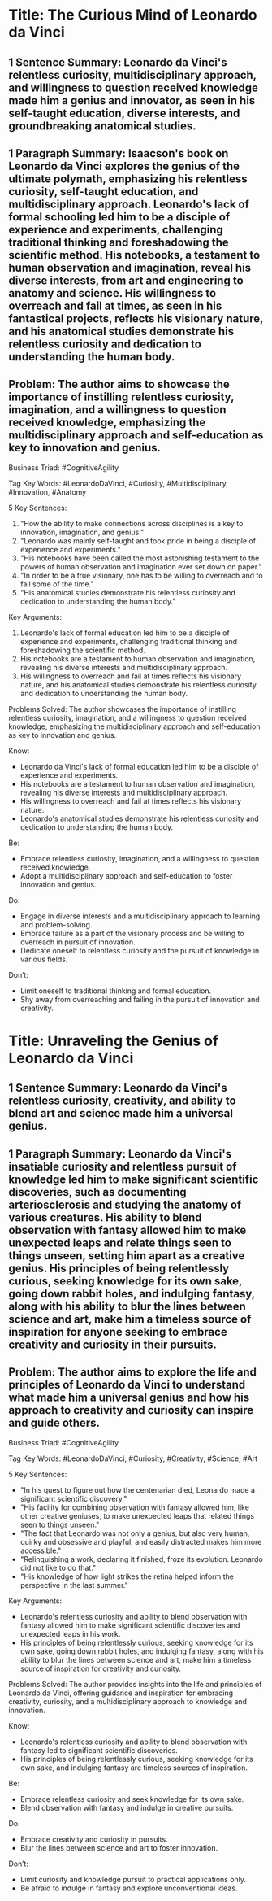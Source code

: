 # Title: The Curious Mind of Leonardo da Vinci

## 1 Sentence Summary: Leonardo da Vinci's relentless curiosity, multidisciplinary approach, and willingness to question received knowledge made him a genius and innovator, as seen in his self-taught education, diverse interests, and groundbreaking anatomical studies.

## 1 Paragraph Summary: Isaacson's book on Leonardo da Vinci explores the genius of the ultimate polymath, emphasizing his relentless curiosity, self-taught education, and multidisciplinary approach. Leonardo's lack of formal schooling led him to be a disciple of experience and experiments, challenging traditional thinking and foreshadowing the scientific method. His notebooks, a testament to human observation and imagination, reveal his diverse interests, from art and engineering to anatomy and science. His willingness to overreach and fail at times, as seen in his fantastical projects, reflects his visionary nature, and his anatomical studies demonstrate his relentless curiosity and dedication to understanding the human body.

## Problem: The author aims to showcase the importance of instilling relentless curiosity, imagination, and a willingness to question received knowledge, emphasizing the multidisciplinary approach and self-education as key to innovation and genius.

Business Triad: #CognitiveAgility

Tag Key Words: #LeonardoDaVinci, #Curiosity, #Multidisciplinary, #Innovation, #Anatomy

5 Key Sentences:
1. "How the ability to make connections across disciplines is a key to innovation, imagination, and genius."
2. "Leonardo was mainly self-taught and took pride in being a disciple of experience and experiments."
3. "His notebooks have been called the most astonishing testament to the powers of human observation and imagination ever set down on paper."
4. "In order to be a true visionary, one has to be willing to overreach and to fail some of the time."
5. "His anatomical studies demonstrate his relentless curiosity and dedication to understanding the human body."

Key Arguments:
1. Leonardo's lack of formal education led him to be a disciple of experience and experiments, challenging traditional thinking and foreshadowing the scientific method.
2. His notebooks are a testament to human observation and imagination, revealing his diverse interests and multidisciplinary approach.
3. His willingness to overreach and fail at times reflects his visionary nature, and his anatomical studies demonstrate his relentless curiosity and dedication to understanding the human body.

Problems Solved: The author showcases the importance of instilling relentless curiosity, imagination, and a willingness to question received knowledge, emphasizing the multidisciplinary approach and self-education as key to innovation and genius.

Know:
- Leonardo da Vinci's lack of formal education led him to be a disciple of experience and experiments.
- His notebooks are a testament to human observation and imagination, revealing his diverse interests and multidisciplinary approach.
- His willingness to overreach and fail at times reflects his visionary nature.
- Leonardo's anatomical studies demonstrate his relentless curiosity and dedication to understanding the human body.

Be:
- Embrace relentless curiosity, imagination, and a willingness to question received knowledge.
- Adopt a multidisciplinary approach and self-education to foster innovation and genius.

Do:
- Engage in diverse interests and a multidisciplinary approach to learning and problem-solving.
- Embrace failure as a part of the visionary process and be willing to overreach in pursuit of innovation.
- Dedicate oneself to relentless curiosity and the pursuit of knowledge in various fields.

Don’t:
- Limit oneself to traditional thinking and formal education.
- Shy away from overreaching and failing in the pursuit of innovation and creativity.

# Title: Unraveling the Genius of Leonardo da Vinci

## 1 Sentence Summary: Leonardo da Vinci's relentless curiosity, creativity, and ability to blend art and science made him a universal genius.

## 1 Paragraph Summary: Leonardo da Vinci's insatiable curiosity and relentless pursuit of knowledge led him to make significant scientific discoveries, such as documenting arteriosclerosis and studying the anatomy of various creatures. His ability to blend observation with fantasy allowed him to make unexpected leaps and relate things seen to things unseen, setting him apart as a creative genius. His principles of being relentlessly curious, seeking knowledge for its own sake, going down rabbit holes, and indulging fantasy, along with his ability to blur the lines between science and art, make him a timeless source of inspiration for anyone seeking to embrace creativity and curiosity in their pursuits.

## Problem: The author aims to explore the life and principles of Leonardo da Vinci to understand what made him a universal genius and how his approach to creativity and curiosity can inspire and guide others.

Business Triad: #CognitiveAgility

Tag Key Words: #LeonardoDaVinci, #Curiosity, #Creativity, #Science, #Art

5 Key Sentences:
- "In his quest to figure out how the centenarian died, Leonardo made a significant scientific discovery."
- "His facility for combining observation with fantasy allowed him, like other creative geniuses, to make unexpected leaps that related things seen to things unseen."
- "The fact that Leonardo was not only a genius, but also very human, quirky and obsessive and playful, and easily distracted makes him more accessible."
- "Relinquishing a work, declaring it finished, froze its evolution. Leonardo did not like to do that."
- "His knowledge of how light strikes the retina helped inform the perspective in the last summer."

Key Arguments:
- Leonardo's relentless curiosity and ability to blend observation with fantasy allowed him to make significant scientific discoveries and unexpected leaps in his work.
- His principles of being relentlessly curious, seeking knowledge for its own sake, going down rabbit holes, and indulging fantasy, along with his ability to blur the lines between science and art, make him a timeless source of inspiration for creativity and curiosity.

Problems Solved: The author provides insights into the life and principles of Leonardo da Vinci, offering guidance and inspiration for embracing creativity, curiosity, and a multidisciplinary approach to knowledge and innovation.

Know:
- Leonardo's relentless curiosity and ability to blend observation with fantasy led to significant scientific discoveries.
- His principles of being relentlessly curious, seeking knowledge for its own sake, and indulging fantasy are timeless sources of inspiration.

Be:
- Embrace relentless curiosity and seek knowledge for its own sake.
- Blend observation with fantasy and indulge in creative pursuits.

Do:
- Embrace creativity and curiosity in pursuits.
- Blur the lines between science and art to foster innovation.

Don’t:
- Limit curiosity and knowledge pursuit to practical applications only.
- Be afraid to indulge in fantasy and explore unconventional ideas.

